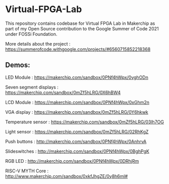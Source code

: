 # Virtual-FPGA-Lab
This repository contains codebase for Virtual FPGA Lab in Makerchip as part of my Open Source contribution to the Google Summer of Code 2021 under FOSSi Foundation. 

More details about the project : https://summerofcode.withgoogle.com/projects/#6560715852218368

## Demos:
LED Module : https://makerchip.com/sandbox/0PNf4hWpx/0vghODn


Seven segment displays : https://makerchip.com/sandbox/0mZf5hLRG/0X6hBW4


LCD Module : https://makerchip.com/sandbox/0PNf4hWpx/0xGhm2n


VGA display : https://makerchip.com/sandbox/0mZf5hLRG/0Y6hkwk


Temperature sensor : https://makerchip.com/sandbox/0mZf5hLRG/03lh7OG


Light sensor : https://makerchip.com/sandbox/0mZf5hLRG/02RhKgZ


Push buttons : http://makerchip.com/sandbox/0PNf4hWpx/0AnhrvA


Slideswitches : http://makerchip.com/sandbox/0PNf4hWpx/0BghPgK


RGB LED : http://makerchip.com/sandbox/0PNf4hWpx/0DRhjRm


RISC-V MYTH Core : http://www.makerchip.com/sandbox/0xkfJhgZE/0y8h6ml#